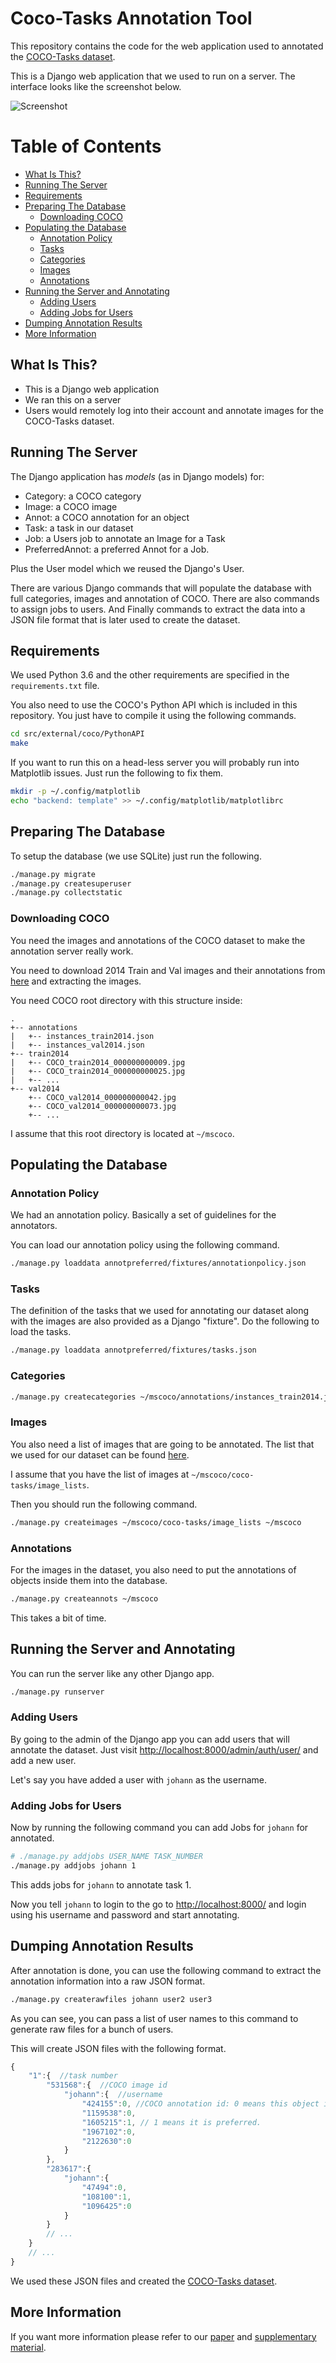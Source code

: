 # Coco-Tasks Annotation Tool

This repository contains the code for the web application used to annotated the [COCO-Tasks dataset](https://github.com/coco-tasks/dataset).

This is a Django web application that we used to run on a server. The interface looks like the screenshot below.

![Screenshot](/screenshot.png)

Table of Contents
=================
  * [What Is This?](#what-is-this)
  * [Running The Server](#running-the-server)
  * [Requirements](#requirements)
  * [Preparing The Database](#preparing-the-database)
     * [Downloading COCO](#downloading-coco)
  * [Populating the Database](#populating-the-database)
     * [Annotation Policy](#annotation-policy)
     * [Tasks](#tasks)
     * [Categories](#categories)
     * [Images](#images)
     * [Annotations](#annotations)
  * [Running the Server and Annotating](#running-the-server-and-annotating)
     * [Adding Users](#adding-users)
     * [Adding Jobs for Users](#adding-jobs-for-users)
  * [Dumping Annotation Results](#dumping-annotation-results)
  * [More Information](#more-information)

## What Is This?

* This is a Django web application
* We ran this on a server
* Users would remotely log into their account and annotate images for the COCO-Tasks dataset.

## Running The Server

The Django application has *models* (as in Django models) for:

* Category: a COCO category
* Image: a COCO image
* Annot: a COCO annotation for an object
* Task: a task in our dataset
* Job: a Users job to annotate an Image for a Task
* PreferredAnnot: a preferred Annot for a Job.

Plus the User model which we reused the Django's User.



There are various Django commands that will populate the database with full categories, images and annotation of COCO. There are also commands to assign jobs to users. And Finally commands to extract the data into a JSON file format that is later used to create the dataset.



## Requirements

We used Python 3.6 and the other requirements are specified in the `requirements.txt` file.

You also need to use the COCO's Python API which is included in this repository. You just have to compile it using the following commands.

```bash
cd src/external/coco/PythonAPI
make
```

If you want to run this on a head-less server you will probably run into Matplotlib issues. Just run the following to fix them.

```bash
mkdir -p ~/.config/matplotlib
echo "backend: template" >> ~/.config/matplotlib/matplotlibrc
```

## Preparing The Database

To setup the database (we use SQLite) just run the following.

```bash
./manage.py migrate
./manage.py createsuperuser
./manage.py collectstatic
```

### Downloading COCO

You need the images and annotations of the COCO dataset to make the annotation server really work.

You need to download 2014 Train and Val images and their annotations from [here](http://cocodataset.org/#download) and extracting the images.

You need COCO root directory with this structure inside:

```
.
+-- annotations
|   +-- instances_train2014.json
|   +-- instances_val2014.json
+-- train2014
|   +-- COCO_train2014_000000000009.jpg
|   +-- COCO_train2014_000000000025.jpg
|   +-- ...
+-- val2014
    +-- COCO_val2014_000000000042.jpg
    +-- COCO_val2014_000000000073.jpg
    +-- ...
```

I assume that this root directory is located at `~/mscoco`.

## Populating the Database

### Annotation Policy

We had an annotation policy. Basically a set of guidelines for the annotators.

You can load our annotation policy using the following command.

```bash
./manage.py loaddata annotpreferred/fixtures/annotationpolicy.json
```

### Tasks

The definition of the tasks that we used for annotating our dataset along with the images are also provided as a Django "fixture". Do the following to load the tasks.

```bash
./manage.py loaddata annotpreferred/fixtures/tasks.json
```

### Categories

```bash
./manage.py createcategories ~/mscoco/annotations/instances_train2014.json
```

### Images

You also need a list of images that are going to be annotated. The list that we used for our dataset can be found [here](https://github.com/coco-tasks/dataset/tree/cvpr2019/image_lists).

I assume that you have the list of images at `~/mscoco/coco-tasks/image_lists`.

Then you should run the following command.

```bash
./manage.py createimages ~/mscoco/coco-tasks/image_lists ~/mscoco
```

### Annotations

For the images in the dataset, you also need to put the annotations of objects inside them into the database.

```bash
./manage.py createannots ~/mscoco
```

This takes a bit of time.

## Running the Server and Annotating

You can run the server like any other Django app.

```bash
./manage.py runserver
```

### Adding Users

By going to the admin of the Django app you can add users that will annotate the dataset. Just visit <http://localhost:8000/admin/auth/user/> and add a new user.

Let's say you have added a user with `johann` as the username.

### Adding Jobs for Users

Now by running the following command you can add Jobs for `johann` for annotated.

```bash
# ./manage.py addjobs USER_NAME TASK_NUMBER
./manage.py addjobs johann 1
```

This adds jobs for `johann` to annotate task 1.

Now you tell `johann` to login to the go to <http://localhost:8000/> and login using his username and password and start annotating.



## Dumping Annotation Results

After annotation is done, you can use the following command to extract the annotation information into a raw JSON format.

```bash
./manage.py createrawfiles johann user2 user3
```

As you can see, you can pass a list of user names to this command to generate raw files for a bunch of users.

This will create JSON files with the following format.

```js
{
    "1":{  //task number
        "531568":{  //COCO image id
            "johann":{  //username
                "424155":0, //COCO annotation id: 0 means this object in this image is not preferred for the task.
                "1159538":0,
                "1605215":1, // 1 means it is preferred.
                "1967102":0,
                "2122630":0
            }
        },
        "283617":{
            "johann":{
                "47494":0,
                "108100":1,
                "1096425":0
            }
        }
        // ...
    }
    // ...
}
```

We used these JSON files and created the [COCO-Tasks dataset](https://github.com/coco-tasks/dataset).

## More Information

If you want more information please refer to our [paper](https://arxiv.org/abs/1904.03000) and [supplementary material](https://yassersouri.github.io/papers/coco-tasks-cvpr2019-supmat.pdf).

